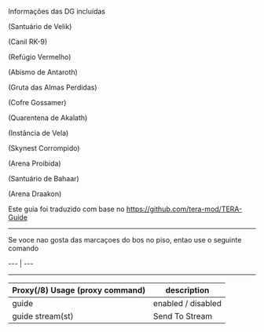 Informações das DG incluídas

(Santuário de Velik)

(Canil RK-9)

(Refúgio Vermelho)

(Abismo de Antaroth)

(Gruta das Almas Perdidas)

(Cofre Gossamer)

(Quarentena de Akalath)

(Instância de Vela)

(Skynest Corrompido)

(Arena Proibida)

(Santuário de Bahaar)

(Arena Draakon)

Este guia foi traduzido com base no https://github.com/tera-mod/TERA-Guide

------
Se voce nao gosta das marcaçoes do bos no piso, entao use o seguinte comando

--- | ---


------

Proxy(/8) Usage (proxy command) | description
--- | ---
guide | enabled / disabled
guide stream(st) | Send To Stream
